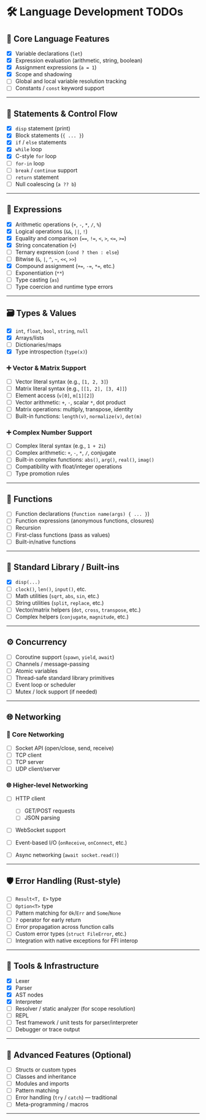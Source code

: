 # 🛠️ Language Development TODOs

## 🧠 Core Language Features

* [x] Variable declarations (`let`)
* [x] Expression evaluation (arithmetic, string, boolean)
* [x] Assignment expressions (`a = 1`)
* [x] Scope and shadowing
* [ ] Global and local variable resolution tracking
* [ ] Constants / `const` keyword support

---

## 🧾 Statements & Control Flow

* [x] `disp` statement (print)
* [x] Block statements (`{ ... }`)
* [x] `if` / `else` statements
* [x] `while` loop
* [x] C-style `for` loop
* [ ] `for-in` loop
* [ ] `break` / `continue` support
* [ ] `return` statement
* [ ] Null coalescing (`a ?? b`)

---

## 🧮 Expressions

* [x] Arithmetic operations (`+`, `-`, `*`, `/`, `%`)
* [x] Logical operations (`&&`, `||`, `!`)
* [x] Equality and comparison (`==`, `!=`, `<`, `>`, `<=`, `>=`)
* [x] String concatenation (`+`)
* [ ] Ternary expression (`cond ? then : else`)
* [ ] Bitwise (`&`, `|`, `^`, `~`, `<<`, `>>`)
* [x] Compound assignment (`+=`, `-=`, `*=`, etc.)
* [ ] Exponentiation (`**`)
* [ ] Type casting (`as`)
* [ ] Type coercion and runtime type errors

---

## 🗃️ Types & Values

* [x] `int`, `float`, `bool`, `string`, `null`
* [x] Arrays/lists
* [ ] Dictionaries/maps
* [x] Type introspection (`type(x)`)

### ➕ Vector & Matrix Support

* [ ] Vector literal syntax (e.g., `[1, 2, 3]`)
* [ ] Matrix literal syntax (e.g., `[[1, 2], [3, 4]]`)
* [ ] Element access (`v[0]`, `m[1][2]`)
* [ ] Vector arithmetic: `+`, `-`, scalar `*`, dot product
* [ ] Matrix operations: multiply, transpose, identity
* [ ] Built-in functions: `length(v)`, `normalize(v)`, `det(m)`

### ➕ Complex Number Support

* [ ] Complex literal syntax (e.g., `1 + 2i`)
* [ ] Complex arithmetic: `+`, `-`, `*`, `/`, conjugate
* [ ] Built-in complex functions: `abs()`, `arg()`, `real()`, `imag()`
* [ ] Compatibility with float/integer operations
* [ ] Type promotion rules

---

## 🧭 Functions

* [ ] Function declarations (`function name(args) { ... }`)
* [ ] Function expressions (anonymous functions, closures)
* [ ] Recursion
* [ ] First-class functions (pass as values)
* [ ] Built-in/native functions

---

## 🧪 Standard Library / Built-ins

* [x] `disp(...)`
* [ ] `clock()`, `len()`, `input()`, etc.
* [ ] Math utilities (`sqrt`, `abs`, `sin`, etc.)
* [ ] String utilities (`split`, `replace`, etc.)
* [ ] Vector/matrix helpers (`dot`, `cross`, `transpose`, etc.)
* [ ] Complex helpers (`conjugate`, `magnitude`, etc.)

---

## ⚙️ Concurrency

* [ ] Coroutine support (`spawn`, `yield`, `await`)
* [ ] Channels / message-passing
* [ ] Atomic variables
* [ ] Thread-safe standard library primitives
* [ ] Event loop or scheduler
* [ ] Mutex / lock support (if needed)

---

## 🌐 Networking

### 🔌 Core Networking

* [ ] Socket API (open/close, send, receive)
* [ ] TCP client
* [ ] TCP server
* [ ] UDP client/server

### 🌐 Higher-level Networking

* [ ] HTTP client

  * [ ] GET/POST requests
  * [ ] JSON parsing
* [ ] WebSocket support
* [ ] Event-based I/O (`onReceive`, `onConnect`, etc.)
* [ ] Async networking (`await socket.read()`)

---

## 🛡️ Error Handling (Rust-style)

* [ ] `Result<T, E>` type
* [ ] `Option<T>` type
* [ ] Pattern matching for `Ok`/`Err` and `Some`/`None`
* [ ] `?` operator for early return
* [ ] Error propagation across function calls
* [ ] Custom error types (`struct FileError`, etc.)
* [ ] Integration with native exceptions for FFI interop

---

## 🧰 Tools & Infrastructure

* [x] Lexer
* [x] Parser
* [x] AST nodes
* [x] Interpreter
* [ ] Resolver / static analyzer (for scope resolution)
* [ ] REPL
* [ ] Test framework / unit tests for parser/interpreter
* [ ] Debugger or trace output

---

## 🧱 Advanced Features (Optional)

* [ ] Structs or custom types
* [ ] Classes and inheritance
* [ ] Modules and imports
* [ ] Pattern matching
* [ ] Error handling (`try` / `catch`) — traditional
* [ ] Meta-programming / macros

---